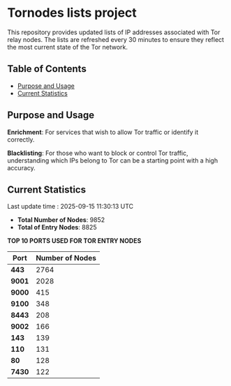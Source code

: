 # Tornodes lists project

This repository provides updated lists of IP addresses associated with Tor relay nodes. The lists are refreshed every 30 minutes to ensure they reflect the most current state of the Tor network.

## Table of Contents

- [Purpose and Usage](#purpose-and-usage)
- [Current Statistics](#current-statistics)


## Purpose and Usage

**Enrichment**: For services that wish to allow Tor traffic or identify it correctly.

**Blacklisting**: For those who want to block or control Tor traffic, understanding which IPs belong to Tor can be a starting point with a high accuracy.

## Current Statistics

Last update time : 2025-09-15 11:30:13 UTC

- **Total Number of Nodes**: 9852
- **Total of Entry Nodes**: 8825

**TOP 10 PORTS USED FOR TOR ENTRY NODES**

| **Port** | **Number of Nodes** |
|------|-----------------|
| **443**   | 2764  |
| **9001**   | 2028  |
| **9000**   | 415  |
| **9100**   | 348  |
| **8443**   | 208  |
| **9002**   | 166  |
| **143**   | 139  |
| **110**   | 131  |
| **80**   | 128  |
| **7430**   | 122  |

